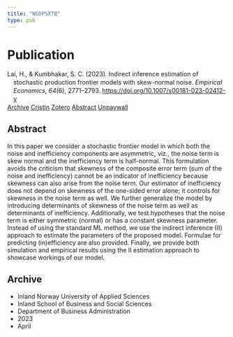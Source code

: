 ```yaml
---
title: "NGDPSXTB"
type: pub
---
```

<h1>Publication</h1>
<article id="csl-bib-container-NGDPSXTB" class="csl-bib-container">
  <div class="csl-bib-body" style="line-height: 1.35; padding-left: 1em; text-indent:-1em;">
  <div class="csl-entry">Lai, H., &amp; Kumbhakar, S. C. (2023). Indirect inference estimation of stochastic production frontier models with skew-normal noise. <i>Empirical Economics</i>, <i>64</i>(6), 2771&#x2013;2793. <a href="https://doi.org/10.1007/s00181-023-02412-y">https://doi.org/10.1007/s00181-023-02412-y</a></div>
</div>
  <div class="csl-bib-buttons">
    <a href="#taxonomy-article-NGDPSXTB" class="csl-bib-button">Archive</a>
    <a href="https://app.cristin.no/results/show.jsf?id=2142268" alt="Cristin URL" class="csl-bib-button">Cristin</a>
    <a href="http://zotero.org/groups/5402882/items/NGDPSXTB" alt="Zotero URL" class="csl-bib-button">Zotero</a>
    <a href="#abstract-article-NGDPSXTB" class="csl-bib-button">Abstract</a>
    <a href="https://doi.org/10.1007/s00181-023-02412-y" class="csl-bib-button">Unpaywall</a>
  </div>
  <div id="csl-bib-meta-container-NGDPSXTB"></div>
</article>
<div id="csl-bib-meta-NGDPSXTB" class="csl-bib-meta">
  <article id="abstract-article-NGDPSXTB" class="abstract-article">
    <h1>Abstract</h1>
    In this paper we consider a stochastic frontier model in which both the noise and inefficiency components are asymmetric, viz., the noise term is skew normal and the inefficiency term is half-normal. This formulation avoids the criticism that skewness of the composite error term (sum of the noise and inefficiency) cannot be an indicator of inefficiency because skewness can also arise from the noise term. Our estimator of inefficiency does not depend on skewness of the one-sided error alone; it controls for skewness in the noise term as well. We further generalize the model by introducing determinants of skewness of the noise term as well as determinants of inefficiency. Additionally, we test hypotheses that the noise term is either symmetric (normal) or has a constant skewness parameter. Instead of using the standard ML method, we use the indirect inference (II) approach to estimate the parameters of the proposed model. Formulae for predicting (in)efficiency are also provided. Finally, we provide both simulation and empirical results using the II estimation approach to showcase workings of our model.
  </article>
  <article id="taxonomy-article-NGDPSXTB" class="taxonomy-article">
    <h1>Archive</h1>
    <ul>
      <li>Inland Norway University of Applied Sciences</li>
      <li>Inland School of Business and Social Sciences</li>
      <li>Department of Business Administration</li>
      <li>2023</li>
      <li>April</li>
    </ul>
  </article>
</div>
